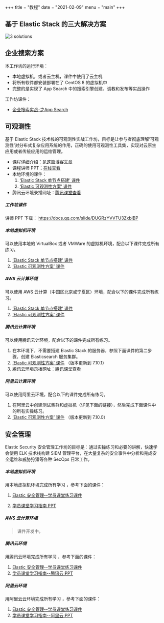 +++
title = "教程"
date = "2021-02-09"
menu = "main"
+++

## 基于 Elastic Stack 的三大解决方案

![3 solutions](/images/3-solutions.jpg)

## 企业搜索方案

本工作坊的运行环境：

* 本地虚拟机，或者云主机，课件中使用了云主机
* 将所有软件都安装部署在了 CentOS 8 的虚拟机中
* 完整的是实现了 App Search 中的搜索引擎创建、调教和发布等实战操作

工作坊课件：

* [企业搜索实战-之App Search](/codelabs/entprise-search-foundation/#0)





## 可观测性

基于 Elastic Stack 技术栈的可观测性实战工作坊，目标是让参与者彻底理解‘可观测性’对分布式复杂应用系统的作用，正确的使用可观测性工具集，实现对云原生应用或者传统应用的运维管理。

- 课程详细介绍：[见这篇博客文章](https://martinliu.cn/blog/workshop-elastic-observability/)
- 课程讲师 PPT：[在线查看](https://docs.qq.com/slide/DUGRzYVVTU3ZxblBP)
- 本地环境的课件：
  1. [‘Elastic Stack 单节点搭建’ 课件](/codelabs/one-nodes-es-server/#0)
  2. [‘Elastic 可观测性方案’ 课件](/codelabs/elastic-observability-foundation/#0)
- 腾讯云环境录播网址：[腾讯课堂查看](https://cloud.tencent.com/developer/salon/live-1304)

##### 工作坊课件

讲师 PPT 下载： https://docs.qq.com/slide/DUGRzYVVTU3ZxblBP


##### 本地虚拟机环境

可以使用本地的 VirtualBox 或者 VMWare 的虚拟机环境，配合以下课件完成所有练习。

1. [‘Elastic Stack 单节点搭建’ 课件](/codelabs/one-nodes-es-server/#0)
2. [‘Elastic 可观测性方案’ 课件](/codelabs/elastic-observability-foundation/#0)


##### AWS 云计算环境

可以使用 AWS 云计算（中国区北京或宁夏区）环境，配合以下的课件完成所有练习。

1. [‘Elastic Stack 单节点搭建’ 课件](/codelabs/one-nodes-es-server/#0)
2. [‘Elastic 可观测性方案’ 课件](/codelabs/elastic-observability-foundation/#0)


##### 腾讯云计算环境

可以使用腾讯云计环境，配合以下的课件完成所有练习。

1. 在本环境下，不需要搭建 Elastic Stack 的服务器，参照下面课件的第二步骤，创建 Elasticsearch 服务集群。
2. [‘Elastic 可观测性方案’ 课件](/codelabs/elastic-observability-foundation-qq/#0) （版本更新到 7.10.1）
3. 腾讯云环境录播网址：[腾讯课堂查看](https://cloud.tencent.com/developer/salon/live-1304)

##### 阿里云计算环境

可以使用阿里云环境，配合以下的课件完成所有练习。

1. 在阿里云中创建测试集群和虚拟机（详见下面的链接），然后完成下面课件中的所有实操练习。
2. [‘Elastic 可观测性方案’ 课件](/codelabs/elastic-observability-foundation-aliyun/#0) （版本更新到 7.10.0）




## 安全管理

Elastic Security 安全管理工作坊的目标是：通过实操练习和必要的讲解，快速学会使用 ELK 技术栈构建 SIEM 管理平台，在大量复杂的安全事件中分析和完成安全运维和威胁狩猎等各种 SecOps 日常工作。

##### 本地虚拟机环境

用本地虚拟机环境完成所有学习 ，参考下面的课件：


1. [Elastic 安全管理--学员课堂练习课件](https://elastic.martinliu.cn/codelabs/elastic-security-foundation/#0)

2. [学员课堂学习指南 PPT](https://docs.qq.com/slide/DUG1qWklCTGJncXVO)



##### AWS 云计算环境

> 课件开发中。



##### 腾讯云环境

用腾讯云环境完成所有学习 ，参考下面的课件：

1. [Elastic 安全管理--学员课堂练习课件](https://elastic.martinliu.cn/codelabs/elastic-security-qq/#0)
2. [学员课堂学习指南--腾讯云 PPT](https://docs.qq.com/slide/DUElkbHVPZXBVQUxK)

##### 阿里云环境

用阿里云云环境完成所有学习 ，参考下面的课件：

1. [Elastic 安全管理--学员课堂练习课件](https://elastic.martinliu.cn/codelabs/elastic-security-aliyun/#0)
2. [学员课堂学习指南--阿里云 PPT](https://docs.qq.com/slide/DUElkbHVPZXBVQUxK)

